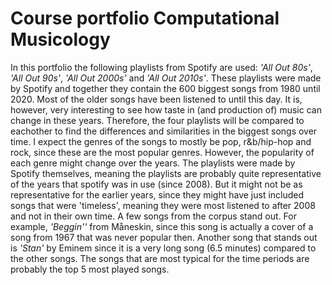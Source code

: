 # Course portfolio Computational Musicology

In this portfolio the following playlists from Spotify are used: *'All Out 80s'*, *'All Out 90s'*, *'All Out 2000s'* and *'All Out 2010s'*. These playlists were made by Spotify and together they contain the 600 biggest songs from 1980 until 2020. Most of the older songs have been listened to until this day. It is, however, very interesting to see how taste in (and production of) music can change in these years. Therefore, the four playlists will be compared to eachother to find the differences and similarities in the biggest songs over time. I expect the genres of the songs to mostly be pop, r&b/hip-hop and rock, since these are the most popular genres. However, the popularity of each genre might change over the years. The playlists were made by Spotify themselves, meaning the playlists are probably quite representative of the years that spotify was in use (since 2008). But it might not be as representative for the earlier years, since they might have just included songs that were 'timeless', meaning they were most listened to after 2008 and not in their own time. A few songs from the corpus stand out. For example, *'Beggin''* from Måneskin, since this song is actually a cover of a song from 1967 that was never popular then. Another song that stands out is *'Stan'* by Eminem since it is a very long song (6.5 minutes) compared to the other songs. The songs that are most typical for the time periods are probably the top 5 most played songs.
